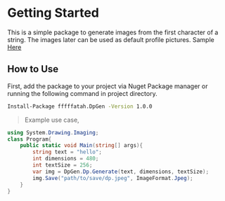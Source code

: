 # Getting Started

This is a simple package to generate images from the first character of a string. The images later can be used as default profile pictures.
Sample [Here](https://github.com/fffffatah/DpGen/blob/master/Sample/dp.jpeg)

## How to Use
First, add the package to your project via Nuget Package manager or running the following command in project directory.
```sh
Install-Package fffffatah.DpGen -Version 1.0.0
```

>Example use case,
```cs
using System.Drawing.Imaging;
class Program{
    public static void Main(string[] args){
        string text = "hello";
        int dimensions = 480;
        int textSize = 256;
        var img = DpGen.Dp.Generate(text, dimensions, textSize);
        img.Save("path/to/save/dp.jpeg", ImageFormat.Jpeg);
    }
}
```
